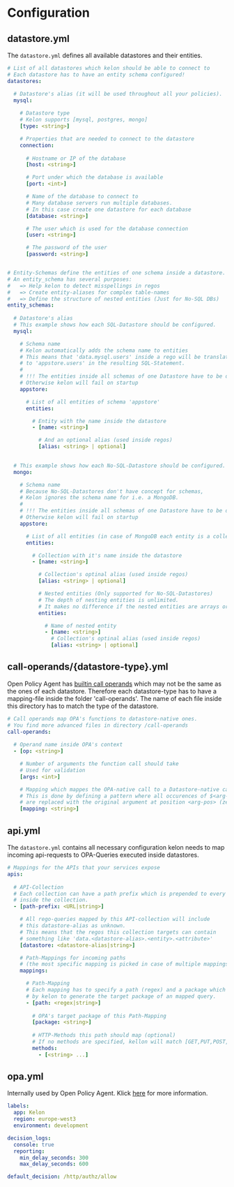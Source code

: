 # Configuration

## datastore.yml

The `datastore.yml` defines all available datastores and their entities.

```yaml
# List of all datastores which kelon should be able to connect to
# Each datastore has to have an entity schema configured!
datastores:

  # Datastore's alias (it will be used throughout all your policies).
  mysql:
  
    # Datastore type
    # Kelon supports [mysql, postgres, mongo]
    [type: <string>]

    # Properties that are needed to connect to the datastore
    connection:     
    
      # Hostname or IP of the database
      [host: <string>]

      # Port under which the database is available
      [port: <int>]

      # Name of the database to connect to
      # Many database servers run multiple databases.
      # In this case create one datastore for each database
      [database: <string>]

      # The user which is used for the database connection
      [user: <string>]

      # The password of the user
      [password: <string>]


# Entity-Schemas define the entities of one schema inside a datastore.
# An entity_schema has several purposes:
#   => Help kelon to detect misspellings in regos
#   => Create entity-aliases for complex table-names
#   => Define the structure of nested entities (Just for No-SQL DBs)
entity_schemas:
  
  # Datastore's alias
  # This example shows how each SQL-Datastore should be configured.
  mysql:

    # Schema name
    # Kelon automatically adds the schema name to entities
    # This means that 'data.mysql.users' inside a rego will be translated 
    # to 'appstore.users' in the resulting SQL-Statement.
    #
    # !!! The entities inside all schemas of one Datastore have to be disjunct !!!
    # Otherwise kelon will fail on startup
    appstore:

      # List of all entities of schema 'appstore'
      entities:

        # Entity with the name inside the datastore
        - [name: <string>]

          # And an optional alias (used inside regos)
          [alias: <string> | optional]
  

  # This example shows how each No-SQL-Datastore should be configured.
  mongo:

    # Schema name
    # Because No-SQL-Datastores don't have concept for schemas, 
    # Kelon ignores the schema name for i.e. a MongoDB.
    #
    # !!! The entities inside all schemas of one Datastore have to be disjunct !!!
    # Otherwise kelon will fail on startup
    appstore:

      # List of all entities (in case of MongoDB each entity is a collection)
      entities:

        # Collection with it's name inside the datastore
        - [name: <string>]

          # Collection's optinal alias (used inside regos)
          [alias: <string> | optional]

          # Nested entities (Only supported for No-SQL-Datastores)
          # The depth of nesting entities is unlimited.
          # It makes no difference if the nested entities are arrays or objects
          entities:

            # Name of nested entity
            - [name: <string>]
              # Collection's optinal alias (used inside regos)
              [alias: <string> | optional]
```

## call-operands/{datastore-type}.yml

Open Policy Agent has [builtin call operands](https://www.openpolicyagent.org/docs/latest/policy-language/#operators) which may not be the same as the ones of each datastore.
Therefore each datastore-type has to have a mapping-file inside the folder 'call-operands'. The name of each file inside this directory has to match the type of the datastore.

```yaml
# Call operands map OPA's functions to datastore-native ones.
# You find more advanced files in directory /call-operands
call-operands:
  
  # Operand name inside OPA's context
  - [op: <string>]

    # Number of arguments the function call should take
    # Used for validation
    [args: <int>]

    # Mapping which mappes the OPA-native call to a Datastore-native call.
    # This is done by defining a pattern where all occurences of $<arg-pos>
    # are replaced with the original argument at position <arg-pos> (zero based).
    [mapping: <string>]
```

## api.yml

The `datastore.yml` contains all necessary configuration kelon needs to map incoming api-requests to OPA-Queries executed inside datastores.

```yaml
# Mappings for the APIs that your services expose
apis:
  
  # API-Collection
  # Each collection can have a path prefix which is prepended to every API-Mapping
  # inside the collection.
  - [path-prefix: <URL|string>]

    # All rego-queries mapped by this API-collection will include 
    # this datastore-alias as unknown.
    # This means that the regos this collection targets can contain
    # something like 'data.<datastore-alias>.<entity>.<attribute>'
    [datastore: <datastore-alias|string>]

    # Path-Mappings for incoming paths
    # (the most specific mapping is picked in case of multiple mappings)
    mappings:

      # Path-Mapping
      # Each mapping has to specify a path (regex) and a package which is used
      # by kelon to generate the target package of an mapped query.
      - [path: <regex|string>] 
        
        # OPA's target package of this Path-Mapping
        [package: <string>]
        
        # HTTP-Methods this path should map (optional)
        # If no methods are specified, kellon will match [GET,PUT,POST,DELETE,PATCH]
        methods:
          - [<string> ...]
```


## opa.yml

Internally used by Open Policy Agent. Klick [here](https://www.openpolicyagent.org/docs/latest/configuration/) for more information.

```yaml
labels:
  app: Kelon
  region: europe-west3
  environment: development

decision_logs:
  console: true
  reporting:
    min_delay_seconds: 300
    max_delay_seconds: 600

default_decision: /http/authz/allow
```